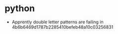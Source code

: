 # python

- Apprently double letter patterns are failing in 4b6b6469d1787b2285410befeb48a10c03256831